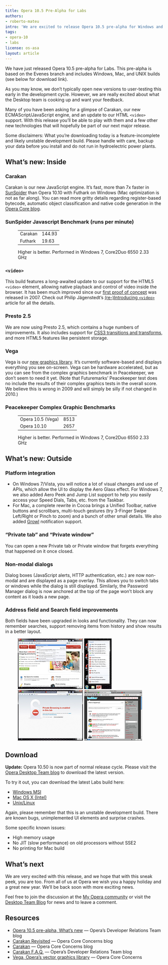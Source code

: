 ```yaml
---
title: Opera 10.5 Pre-Alpha for Labs
authors:
- roberto-mateu
intro: 'We are excited to release Opera 10.5 pre-alpha for Windows and Mac. In this release you can test-drive Carakan, our new ECMAScript/JavaScript engine, as well as Presto 2.5 and Vega. Also, check out the more polished platform integration and a couple of new features.'
tags:
- opera-10
- labs
license: os-asa
layout: article
---
```


We have just released Opera 10.5 pre-alpha for Labs. This pre-alpha is based on the Evenes branch and includes Windows, Mac, and UNIX builds (see below for download link).

As you may know, we don’t typically open new versions to user-testing this early in the development cycle. However, we are really excited about what the Desktop team is cooking up and want your feedback.

Many of you have been asking for a glimpse of Carakan, our new ECMAScript/JavaScript engine, and an update to our HTML `<video>` support. With this release you’ll be able to play with them and a few other new technologies that will hopefully be part of our next major release.

Some disclaimers: What you’re downloading today is a feature-incomplete and likely unstable development build. Please handle with care, backup your data before you install and do not run in hydroelectric power plants.

## What’s new: Inside

### Carakan

Carakan is our new JavaScript engine. It’s fast, more than 7x faster in [SunSpider][1] than Opera 10.10 with Futhark on Windows (Mac optimization is not as far along). You can read more gritty details regarding register-based bytecode, automatic object classification and native code generation in the [Opera Core blog][2].

[1]: http://www2.webkit.org/perf/sunspider-0.9/sunspider.html
[2]: http://my.opera.com/core/blog/2009/02/04/carakan

### SunSpider Javascript Benchmark (runs per minute)

<figure>
	<table>
	<tr>
		<td>Carakan</td>
		<td>144.93</td>
	</tr>
	<tr>
		<td>Futhark</td>
		<td>19.63</td>
	</tr>
	</table>
	<figcaption>Higher is better. Performed in Windows 7, Core2Duo 6550 2.33 GHz</figcaption>
</figure>

### `<video>`

This build features a long-awaited update to our support for the HTML5 `<video>` element, allowing native playback and control of video inside the browser. It has been much improved since our [first proof of concept][3] was released in 2007. Check out Philip Jägenstedt’s [(re-)Introducing `<video>`][4] article for all the details.

[3]: /articles/a-call-for-video-on-the-web-opera-vid/
[4]: http://my.opera.com/core/blog/2009/12/31/re-introducing-video

### Presto 2.5

We are now using Presto 2.5, which contains a huge numbers of improvements. It also includes support for [CSS3 transitions and transforms][5], and more HTML5 features like persistent storage.

[5]: http://dev.opera.com/articles/view/css3-transitions-and-2d-transforms/

### Vega

Vega is our [new graphics library][6]. It’s currently software-based and displays everything you see on-screen. Vega can be hardware accelerated, but as you can see from the complex graphics benchmark in Peacekeeper, we don’t seem to need it yet. (Note that Futuremarks’ Peacekeeper test does no include the results of their complex graphics tests in the overall score. We believe this is wrong in 2009 and will simply be silly if not changed in 2010.)

[6]: http://my.opera.com/core/blog/2009/02/04/vega

### Peacekeeper Complex Graphic Benchmarks

<figure>
	<table>
	<tr>
		<td>Opera 10.5 (Vega)</td>
		<td>8513</td>
	</tr>
	<tr>
		<td>Opera 10.10</td>
		<td>2657</td>
	</tr>
	</table>
	<figcaption>Higher is better. Performed in Windows 7, Core2Duo 6550 2.33 GHz</figcaption>
</figure>

## What’s new: Outside

### Platform integration

- On Windows 7/Vista, you will notice a lot of visual changes and use of APIs, which allow the UI to display the Aero Glass effect. For Windows 7, we also added Aero Peek and Jump List support to help you easily access your Speed Dials, Tabs, etc. from the Taskbar.
- For Mac, a complete rewrite in Cocoa brings a Unified Toolbar, native buttons and scrollbars, multi-touch gestures (try 3-Finger Swipe Left/Right or Pinch to zoom) and a bunch of other small details. We also added [Growl][7] notification support.

[7]: http://growl.info/

### “Private tab” and “Private window”

You can open a new Private tab or Private window that forgets everything that happened on it once closed.

### Non-modal dialogs

Dialog boxes (JavaScript alerts, HTTP authentication, etc.) are now non-modal and are displayed as a page overlay. This allows you to switch tabs or windows while the dialog is still displayed. Similarly, the Password Manager dialog is now anchored at the top of the page won’t block any content as it loads a new page.

### Address field and Search field improvements

Both fields have been upgraded in looks and functionality. They can now remember searches, support removing items from history and show results in a better layout.

<figure>
	<a href="/articles/opera-10.5-pre-alpha-for-labs/win7-new-addressbar.jpg"><img src="/articles/opera-10.5-pre-alpha-for-labs/win7-new-addressbar-t.jpg" alt="Windows7 New Addressbar"></a>
	<a href="/articles/opera-10.5-pre-alpha-for-labs/win7-jumplist.jpg"><img src="/articles/opera-10.5-pre-alpha-for-labs/win7-jumplist-t.jpg" alt="Windows7 Jumplist"></a>
	<a href="/articles/opera-10.5-pre-alpha-for-labs/win7-private-tab.jpg"><img src="/articles/opera-10.5-pre-alpha-for-labs/win7-private-tab-t.jpg" alt="Windows7 Private Tab"></a>
	<a href="/articles/opera-10.5-pre-alpha-for-labs/mac-tab-collapsed.jpg"><img src="/articles/opera-10.5-pre-alpha-for-labs/mac-tab-collapsed-t.jpg" alt="Mac Tab Collapsed"></a>
</figure>

## Download

**Update:** Opera 10.50 is now part of normal release cycle. Please visit the [Opera Desktop Team blog][16] to download the latest version.

[16]: http://my.opera.com/desktopteam/blog/

To try it out, you can download the latest Labs build here:

- [Windows MSI][17]
- [Mac OS X (Intel)][18]
- [Unix/Linux][19]

[17]: http://snapshot.opera.com/windows/Opera_1050_3186_en.exe
[18]: http://snapshot.opera.com/mac/Opera_10.50_8174_Intel.dmg
[19]: http://snapshot.opera.com/unix/labs-6177/

Again, please remember that this is an unstable development build. There are known bugs, unimplemented UI elements and surprise crashes.

Some specific known issues:

- High memory usage
- No JIT (slow performance) on old processors without SSE2
- No printing for Mac build

## What’s next

We are very excited with this release, and we hope that with this sneak peek, you are too. From all of us at Opera we wish you a happy holiday and a great new year. We’ll be back soon with more exciting news.

Feel free to join the discussion at the [My Opera community][20] or visit the [Desktop Team Blog][21] for news and to leave a comment.

[20]: http://my.opera.com/community/forums/forum.dml?id=31
[21]: http://my.opera.com/desktopteam/blog/

## Resources

- [Opera 10.5 pre-alpha, What’s new][22] — Opera’s Developer Relations Team blog
- [Carakan Revisited][23] — Opera Core Concerns blog
- [Carakan][24] — Opera Core Concerns blog
- [Carakan F.A.Q.][25] — Opera’s Developer Relations Team blog
- [Vega, Opera’s vector graphics library][26] — Opera Core Concerns

[22]: /blog/opera-10.5-pre-alpha-build-released-here-is-whats-new
[23]: http://my.opera.com/core/blog/2009/12/22/carakan-revisited
[24]: http://my.opera.com/core/blog/2009/02/04/carakan
[25]: /blog/carakan-faq
[26]: http://my.opera.com/core/blog/2009/02/04/vega
